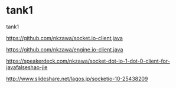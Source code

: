 tank1
=====

tank1

https://github.com/nkzawa/socket.io-client.java

https://github.com/nkzawa/engine.io-client.java

https://speakerdeck.com/nkzawa/socket-dot-io-1-dot-0-client-for-javafalseshao-jie

http://www.slideshare.net/lagos.jp/socketio-10-25438209
